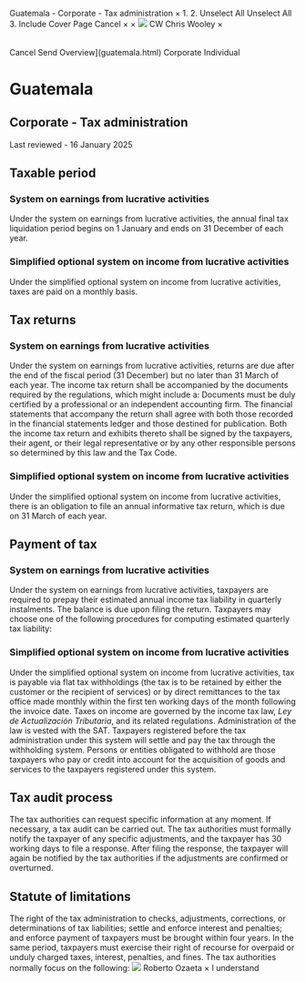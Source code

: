 Guatemala - Corporate - Tax administration
×
1.
2.
Unselect All
Unselect All
3.
Include Cover Page
Cancel
×
×
![](-/media/world-wide-tax-summaries/attachments/global---chris-wooley.ashx%3Frev=ac5e5f3223b34096b1afc2a6009c7320&revision=ac5e5f32-23b3-4096-b1af-c2a6009c7320&hash=859B7ADC84DC2CBEC9760E9E6EE7DE6D0A8BFCDF)
CW
Chris Wooley
×
######
Cancel
Send
Overview](guatemala.html)
Corporate
Individual
# Guatemala
## Corporate - Tax administration
Last reviewed - 16 January 2025
## Taxable period
### System on earnings from lucrative activities
Under the system on earnings from lucrative activities, the annual final tax liquidation period begins on 1 January and ends on 31 December of each year.
### Simplified optional system on income from lucrative activities
Under the simplified optional system on income from lucrative activities, taxes are paid on a monthly basis.
## Tax returns
### System on earnings from lucrative activities
Under the system on earnings from lucrative activities, returns are due after the end of the fiscal period (31 December) but no later than 31 March of each year.
The income tax return shall be accompanied by the documents required by the regulations, which might include a:
Documents must be duly certified by a professional or an independent accounting firm. The financial statements that accompany the return shall agree with both those recorded in the financial statements ledger and those destined for publication.
Both the income tax return and exhibits thereto shall be signed by the taxpayers, their agent, or their legal representative or by any other responsible persons so determined by this law and the Tax Code.
### Simplified optional system on income from lucrative activities
Under the simplified optional system on income from lucrative activities, there is an obligation to file an annual informative tax return, which is due on 31 March of each year.
## Payment of tax
### System on earnings from lucrative activities
Under the system on earnings from lucrative activities, taxpayers are required to prepay their estimated annual income tax liability in quarterly instalments. The balance is due upon filing the return.
Taxpayers may choose one of the following procedures for computing estimated quarterly tax liability:
### Simplified optional system on income from lucrative activities
Under the simplified optional system on income from lucrative activities, tax is payable via flat tax withholdings (the tax is to be retained by either the customer or the recipient of services) or by direct remittances to the tax office made monthly within the first ten working days of the month following the invoice date.
Taxes on income are governed by the income tax law, *Ley de Actualización Tributaria*, and its related regulations. Administration of the law is vested with the SAT.
Taxpayers registered before the tax administration under this system will settle and pay the tax through the withholding system. Persons or entities obligated to withhold are those taxpayers who pay or credit into account for the acquisition of goods and services to the taxpayers registered under this system.
## Tax audit process
The tax authorities can request specific information at any moment. If necessary, a tax audit can be carried out. The tax authorities must formally notify the taxpayer of any specific adjustments, and the taxpayer has 30 working days to file a response. After filing the response, the taxpayer will again be notified by the tax authorities if the adjustments are confirmed or overturned.
## Statute of limitations
The right of the tax administration to checks, adjustments, corrections, or determinations of tax liabilities; settle and enforce interest and penalties; and enforce payment of taxpayers must be brought within four years. In the same period, taxpayers must exercise their right of recourse for overpaid or unduly charged taxes, interest, penalties, and fines.
The tax authorities normally focus on the following:
![](-/media/world-wide-tax-summaries/guatemalaroberto-estuardo-ozaetaguatemala--roberto-ozaetajpg20200707161242252.ashx%3Frev=d15c2b7b4be340d5ad7ac33d4977cc27&revision=d15c2b7b-4be3-40d5-ad7a-c33d4977cc27&hash=BE053AD2CE83D42271EA01B1E8E885D86833AE18)
Roberto Ozaeta
×
I understand